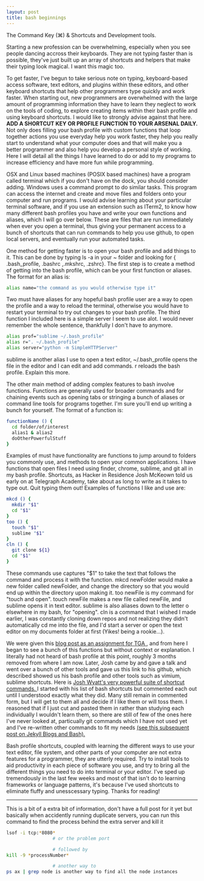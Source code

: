 ```yaml
---
layout: post
title: bash beginnings
---
```

The Command Key (⌘) & Shortcuts and Development tools.

Starting a new profession can be overwhelming, especially when you see people dancing accross their keyboards. They are not typing faster than is possible, they've just built up an array of shortcuts and helpers that make their typing look magical. I want this magic too.

To get faster, I've begun to take serious note on typing, keyboard-based access software, text editors, and plugins within these editors, and other keyboard shortcuts that help other programmers type quickly and work faster. When starting out, new programmers are overwhelmed with the large amount of programming information they have to learn they neglect to work on the tools of coding, to explore creating items within their bash profile and using keyboard shortcuts. I would like to strongly advise against that here. **ADD A SHORTCUT KEY OR PROFILE FUNCTION TO YOUR ARSENAL DAILY.** Not only does filling your bash profile with custom functions that loop together actions you use everyday help you work faster, they help you really start to understand what your computer does and that will make you a better programmer and also help you develop a personal style of working. Here I will detail all the things I have learned to do or add to my programs to increase efficiency and have more fun while programming.

OSX and Linux based machines (POSIX based machines) have a program called terminal which if you don't have on the dock, you should consider adding. Windows uses a command prompt to do similar tasks. This program can access the internet and create and move files and folders onto your computer and run programs. I would advise learning about your particular terminal software, and if you use an extension such as ITerm2, to know how many different bash profiles you have and write your own functions and aliases, which I will go over below. These are files that are run immediately when ever you open a terminal, thus giving your permanent access to a bunch of shortcuts that can run commands to help you use github, to open local servers, and eventually run your automated tasks.

One method for getting faster is to open your bash profile and add things to it. This can be done by typing ls -a in your ~ folder and looking for { .bash_profile, .bashrc ,.mkshrc, .zshrc}. The first step is to create a method of getting into the bash profile, which can be your first function or aliases. The format for an alias is:

```bash
alias name="the command as you would otherwise type it"
```
Two must have aliases for any hopeful bash profile user are a way to open the profile and a way to reload the terminal, otherwise you would have to restart your terminal to try out changes to your bash profile. The third function I included here is a simple server I seem to use alot. I would never remember the whole sentence, thankfully I don't have to anymore.

```bash
alias prof="sublime ~/.bash_profile"
alias r=". ~/.bash_profile"
alias server="python -m SimpleHTTPServer"
```
sublime is another alias I use to open a text editor, ~/.bash_profile opens the file in the editor and I can edit and add commands. r reloads the bash profile. Explain this more.

The other main method of adding complex features to bash involve functions. Functions are generally used for broader commands and for chaining events such as opening tabs or stringing a bunch of aliases or command line tools for programs together. I'm sure you'll end up writing a bunch for yourself. The format of a function is:

```bash
functionName () {
  cd folder/of/interest
  alias1 & alias2
  doOtherPowerfulStuff
}
```
Examples of must have functionality are functions to jump around to folders you commonly use, and methods to open your common applications. I have functions that open files I need using finder, chrome, sublime, and git all in my bash profile. Shortcuts, as Hacker in Residence Josh McKeown told us early on at Telegraph Academy, take about as long to write as it takes to type out. Quit typing them out! Examples of functions I like and use are:

```bash
mkcd () {
  mkdir "$1"
  cd "$1"
}
too () {
  touch "$1"
  sublime "$1"
}
cln () {
  git clone ${1}
  cd "$1"
}
```
These commands use captures "$1" to take the text that follows the command and process it with the function. mkcd newFolder would make a new folder called newFolder, and change the directory so that you would end up within the directory upon making it. too newFile is my command for "touch and open". touch newFile makes a new file called newFile, and sublime opens it in text editor. sublime is also aliases down to the letter o elsewhere in my bash, for "opening". cln is a command that I wished I made earlier, I was constantly cloning down repos and not realizing they didn't automatically cd me into the file, and I'd start a server or open the text editor on my documents folder at first (Yikes! being a rookie...).

We were given this <a href="http://dsernst.com/2015/01/12/bring-your-own-bash-profile/">blog post as an assignment for TGA </a>, and from here I began to see a bunch of this functions but without context or explanation. I literally had not heard of bash profile at this point, roughly 3 months removed from where I am now. Later, Josh came by and gave a talk and went over a bunch of other tools and gave us this link to his github, which described showed us his bash profile and other tools such as vimium, sublime shortcuts. Here is <a href="https://github.com/joshwyatt/keyboard_shortcuts" >Josh Wyatt's very powerful suite of shortcut commands. </a>  I started with his list of bash shortcuts but commented each out until I understood exactly what they did. Many still remain in commented form, but I will get to them all and decide if I like them or will toss them. I reasoned that if I just cut and pasted them in rather than studying each individually I wouldn't learn them, so there are still of few of the ones here I've never looked at, particually git commands which I have not used yet and I've re-written other commands to fit my needs <a href="http://christophersalam.github.io/Open-with-bash/">(see this subsequent post on Jekyll Blogs and Bash).</a>

Bash profile shortcuts, coupled with learning the different ways to use your text editor, file system, and other parts of your computer are not extra features for a programmer, they are utterly required. Try to install tools to aid productivity in each piece of software you use, and try to bring all the different things you need to do into terminal or your editor. I've sped up tremendously in the last few weeks and most of that isn't do to learning frameworks or language patterns, it's because I've used shortcuts to eliminate fluffy and unesscessary typing. Thanks for reading!

------

This is a bit of a extra bit of information, don't have a full post for it yet but basically when accidently running duplicate servers, you can run this command to find the process behind the extra server and kill it 

```bash
lsof -i tcp:*8080* 
                 # or the problem port

                 # followed by 
kill -9 *processNumber*

                 # another way to
ps ax | grep node is another way to find all the node instances
```